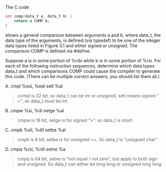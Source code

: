 The C code

```c
int comp(data_t a, data_t b) {
    return a COMP b;
}
```

shows a general comparison between arguments a and b, where data_t, the data
type of the arguments, is defined (via typedef) to be one of the integer data types
listed in Figure 3.1 and either signed or unsigned. The comparison COMP is defined
via #define.

Suppose a is in some portion of %rdx while b is in some portion of %rsi. For
each of the following instruction sequences, determine which data types data_t
and which comparisons COMP could cause the compiler to generate this code.
(There can be multiple correct answers; you should list them all.)


A.  cmpl %esi, %edi
    setl %al
> compl is 32 bit, so data_t can be int or unsigned, setl means signed "<", so data_t must be int

B. cmpw %si, %di
   setge %al
> cmpw is 16 bit, setge is for signed ">". so data_t is short

C. cmpb %sil, %dil
   setbe %al
> cmpb is 8 bit, setbe is for unsigned <=. So data_t is "unsigned char"

D. cmpq %rsi, %rdi
   setne %a
> cmpq is 64 bit, setne is "not equal / not zero", but apply to both sign and unsigned. So data_t can either be long long or unsigned long long